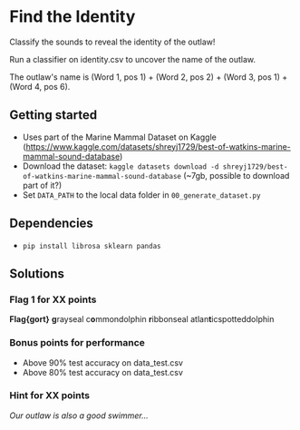 # Find the Identity

Classify the sounds to reveal the identity of the outlaw!

Run a classifier on identity.csv to uncover the name of the outlaw. 

The outlaw's name is (Word 1, pos 1) + (Word 2, pos 2) + (Word 3, pos 1) + (Word 4, pos 6).

## Getting started

* Uses part of the Marine Mammal Dataset on Kaggle (https://www.kaggle.com/datasets/shreyj1729/best-of-watkins-marine-mammal-sound-database)
* Download the dataset: `kaggle datasets download -d shreyj1729/best-of-watkins-marine-mammal-sound-database` (~7gb, possible to download part of it?)
* Set `DATA_PATH` to the local data folder in `00_generate_dataset.py`

## Dependencies

* `pip install librosa sklearn pandas`

## Solutions

### Flag 1 for XX points

**Flag{gort}**
**g**rayseal
c**o**mmondolphin
**r**ibbonseal
atlan**t**icspotteddolphin


### Bonus points for performance
* Above 90% test accuracy on data_test.csv
* Above 80% test accuracy on data_test.csv

### Hint for XX points

*Our outlaw is also a good swimmer...*
